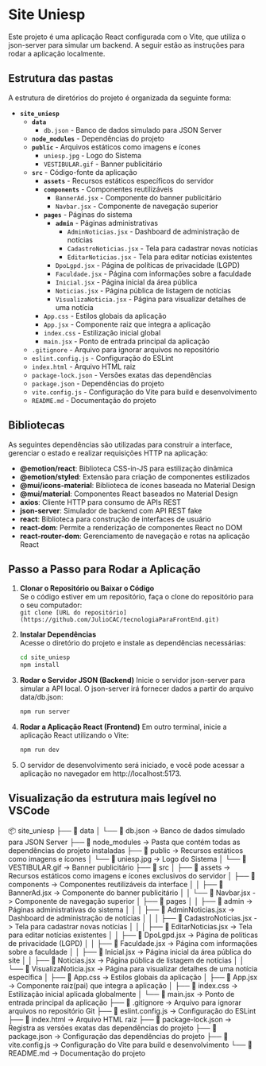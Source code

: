 # Site Uniesp
Este projeto é uma aplicação React configurada com o Vite, que utiliza o json-server para simular um backend. A seguir estão as instruções para rodar a aplicação localmente.


## Estrutura das pastas

A estrutura de diretórios do projeto é organizada da seguinte forma:

- **`site_uniesp`**
  - **`data`**
    - `db.json` - Banco de dados simulado para JSON Server
  - **`node_modules`** - Dependências do projeto
  - **`public`** - Arquivos estáticos como imagens e ícones
    - `uniesp.jpg` - Logo do Sistema
    - `VESTIBULAR.gif` - Banner publicitário
  - **`src`** - Código-fonte da aplicação
    - **`assets`** - Recursos estáticos específicos do servidor
    - **`components`** - Componentes reutilizáveis
      - `BannerAd.jsx` - Componente do banner publicitário
      - `Navbar.jsx` - Componente de navegação superior
    - **`pages`** - Páginas do sistema
      - **`admin`** - Páginas administrativas
        - `AdminNoticias.jsx` - Dashboard de administração de notícias
        - `CadastroNoticias.jsx` - Tela para cadastrar novas notícias
        - `EditarNoticias.jsx` - Tela para editar notícias existentes
      - `DpoLgpd.jsx` - Página de políticas de privacidade (LGPD)
      - `Faculdade.jsx` - Página com informações sobre a faculdade
      - `Inicial.jsx` - Página inicial da área pública
      - `Noticias.jsx` - Página pública de listagem de notícias
      - `VisualizaNoticia.jsx` - Página para visualizar detalhes de uma notícia
    - `App.css` - Estilos globais da aplicação
    - `App.jsx` - Componente raiz que integra a aplicação
    - `index.css` - Estilização inicial global
    - `main.jsx` - Ponto de entrada principal da aplicação
  - `.gitignore` - Arquivo para ignorar arquivos no repositório
  - `eslint.config.js` - Configuração do ESLint
  - `index.html` - Arquivo HTML raiz
  - `package-lock.json` - Versões exatas das dependências
  - `package.json` - Dependências do projeto
  - `vite.config.js` - Configuração do Vite para build e desenvolvimento
  - `README.md` - Documentação do projeto

## Bibliotecas

As seguintes dependências são utilizadas para construir a interface, gerenciar o estado e realizar requisições HTTP na aplicação:

- **@emotion/react**: Biblioteca CSS-in-JS para estilização dinâmica
- **@emotion/styled**: Extensão para criação de componentes estilizados
- **@mui/icons-material**: Biblioteca de ícones baseada no Material Design
- **@mui/material**: Componentes React baseados no Material Design
- **axios**: Cliente HTTP para consumo de APIs REST
- **json-server**: Simulador de backend com API REST fake
- **react**: Biblioteca para construção de interfaces de usuário
- **react-dom**: Permite a renderização de componentes React no DOM
- **react-router-dom**: Gerenciamento de navegação e rotas na aplicação React

## Passo a Passo para Rodar a Aplicação

1. **Clonar o Repositório ou Baixar o Código**  
   Se o código estiver em um repositório, faça o clone do repositório para o seu computador:  
   `git clone [URL do repositório](https://github.com/JulioCAC/tecnologiaParaFrontEnd.git)`

2. **Instalar Dependências**  
   Acesse o diretório do projeto e instale as dependências necessárias:
   ```bash
   cd site_uniesp
   npm install

3. **Rodar o Servidor JSON (Backend)**
    Inicie o servidor json-server para simular a API local. O json-server irá fornecer dados a partir do arquivo data/db.json:
    ```bash
    npm run server

4. **Rodar a Aplicação React (Frontend)**
    Em outro terminal, inicie a aplicação React utilizando o Vite:
    ```bash
    npm run dev

5. O servidor de desenvolvimento será iniciado, e você pode acessar a aplicação no navegador em http://localhost:5173.

## Visualização da estrutura mais legível no VSCode
📦 site_uniesp
├── 📂 data
│   └── 📄 db.json             -> Banco de dados simulado para JSON Server
├── 📂 node_modules            -> Pasta que contém todas as dependências do projeto instaladas
├── 📂 public                  -> Recursos estáticos como imagens e ícones
│   └── 📄 uniesp.jpg          -> Logo do Sistema
│   └── 📄 VESTIBULAR.gif      -> Banner publicitário 
├── 📂 src
│   ├── 📂 assets              -> Recursos estáticos como imagens e ícones exclusivos do servidor
│   ├── 📂 components          -> Componentes reutilizáveis da interface
│   │   ├── 📄 BannerAd.jsx    -> Componente do banner publicitário
│   │   └── 📄 Navbar.jsx      -> Componente de navegação superior
│   ├── 📂 pages
│   │   ├── 📂 admin           -> Páginas administrativas do sistema
│   │   │   ├── 📄 AdminNoticias.jsx       -> Dashboard de administração de notícias
│   │   │   ├── 📄 CadastroNoticias.jsx    -> Tela para cadastrar novas notícias
│   │   │   ├── 📄 EditarNoticias.jsx      -> Tela para editar notícias existentes
│   │   ├── 📄 DpoLgpd.jsx             -> Página de políticas de privacidade (LGPD)
│   │   ├── 📄 Faculdade.jsx           -> Página com informações sobre a faculdade
│   │   ├── 📄 Inicial.jsx             -> Página inicial da área pública do site
│   │   ├── 📄 Noticias.jsx            -> Página pública de listagem de notícias
│   │   └── 📄 VisualizaNoticia.jsx    -> Página para visualizar detalhes de uma notícia específica
│   ├── 📄 App.css             -> Estilos globais da aplicação
│   ├── 📄 App.jsx             -> Componente raiz(pai) que integra a aplicação
│   ├── 📄 index.css           -> Estilização inicial aplicada globalmente
│   └── 📄 main.jsx            -> Ponto de entrada principal da aplicação
├── 📄 .gitignore              -> Arquivo para ignorar arquivos no repositório Git
├── 📄 eslint.config.js        -> Configuração do ESLint
├── 📄 index.html              -> Arquivo HTML raiz
├── 📄 package-lock.json       -> Registra as versões exatas das dependências do projeto
├── 📄 package.json            -> Configuração das dependências do projeto
├── 📄 vite.config.js          -> Configuração do Vite para build e desenvolvimento
└── 📄 README.md               -> Documentação do projeto


